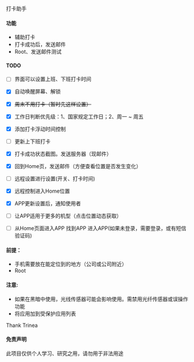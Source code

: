 打卡助手

#### 功能

* 辅助打卡
* 打卡成功后，发送邮件
* Root、发送邮件测试

#### TODO

- [ ] 界面可以设置上班、下班打卡时间
- [x] 自动唤醒屏幕、解锁
- [x] ~~周末不用打卡（暂时先这样设置）~~  
- [x] 工作日判断优先级：1、国家规定工作日；2、周一 ~ 周五
- [x] 添加打卡浮动时间控制
- [ ] 更新上下班打卡
- [x] 打卡成功状态截图。发送服务器（现邮件）
- [x] 回到Home页，发送邮件（方便查看位置是否发生变化）
- [ ] 远程设置进行设置(开关、打卡时间)
- [x] 远程控制进入Home位置
- [x] APP更新设置后，通知使用者
- [ ] 让APP适用于更多的机型（点击位置动态获取）
- [ ] 从Home页面进入APP
      找到APP
      进入APP(如果未登录，需要登录，或有短信验证码)


#### 前提：

* 手机需要放在能定位到的地方（公司或公司附近）
* Root




#### 注意:

* 如果在黑暗中使用，光线传感器可能会影响使用。需禁用光纤传感器或误操作功能
* 将应用加到受保护应用列表



Thank Trinea

#### 免责声明

此项目仅供个人学习、研究之用，请勿用于非法用途